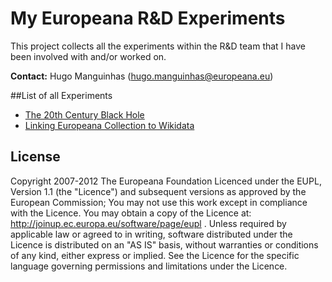 # My Europeana R&D Experiments

This project collects all the experiments within the R&D team that I have been 
involved with and/or worked on.

**Contact:** Hugo Manguinhas (hugo.manguinhas@europeana.eu)

##List of all Experiments
* [The 20th Century Black Hole](experiments/BlackHole.md)
* [Linking Europeana Collection to Wikidata](experiments/WikidataCHO.md)

## License
Copyright 2007-2012 The Europeana Foundation Licenced under the EUPL, 
Version 1.1 (the "Licence") and subsequent versions as approved by the European 
Commission; You may not use this work except in compliance with the Licence. 
You may obtain a copy of the Licence at: http://joinup.ec.europa.eu/software/page/eupl .
Unless required by applicable law or agreed to in writing, software distributed 
under the Licence is distributed on an "AS IS" basis, without warranties 
or conditions of any kind, either express or implied. See the Licence for 
the specific language governing permissions and limitations under the Licence.

